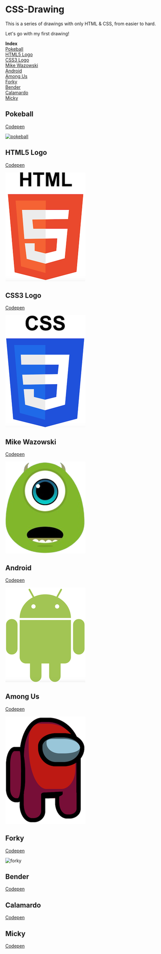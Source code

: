 # CSS-Drawing

This is a series of drawings with only HTML & CSS, from easier to hard.

Let's go with my first drawing!

**Index**<br>
[Pokeball](#pokeball)<br>
[HTML5 Logo](#html5-logo)<br>
[CSS3 Logo](#css3-logo)<br>
[Mike Wazowski](#mike-wazowski)<br>
[Android](#android)<br>
[Among Us](#among-us)<br>
[Forky](#forky)<br>
[Bender](#bender)<br>
[Calamardo](#calamardo)<br>
[Micky](#micky)<br>

## Pokeball
<a href="https://codepen.io/mikelweb/pen/mybvNJx?editors=1100" target="_blank">Codepen</a>

[![pokeball](https://github.com/user-attachments/assets/6f096015-5668-4f4a-b735-16a96171e3a1)](#)

## HTML5 Logo
<a href="https://codepen.io/mikelweb/pen/zxObBbx?editors=1100" target="_blank">Codepen</a>

[![HTML5 Logo](Logo%20HTML5/HTML5-logo.png?raw=true)](#)

## CSS3 Logo
<a href="https://codepen.io/mikelweb/pen/NPKmKax?editors=1100" target="_blank">Codepen</a>

[![CSS3 Logo](Logo%20CSS3/CSS3-logo.png?raw=true)](#)

## Mike Wazowski
<a href="https://codepen.io/mikelweb/pen/dPbLWga?editors=1100" target="_blank">Codepen</a>

[![Mike Wazowski](Mike%20Wazowski/mike.png?raw=true)](#)

## Android
<a href="https://codepen.io/mikelweb/pen/QwLXwBZ?editors=1100" target="_blank">Codepen</a>

[![Android](Android/android.png?raw=true)](#)

## Among Us
<a href="https://codepen.io/mikelweb/pen/OPLegOy?editors=1100" target="_blank">Codepen</a>

[![Among Us](Among%20Us/among-us.png?raw=true)](#)

## Forky
<a href="https://codepen.io/mikelweb/pen/raBXLKp?editors=1100" target="_blank">Codepen</a>

![forky](https://github.com/user-attachments/assets/30d20559-2e98-4041-9cb2-5c1ba730d40f)

## Bender
<a href="https://codepen.io/mikelweb/pen/LEYEWeJ?editors=1100" target="_blank">Codepen</a>


## Calamardo
<a href="https://codepen.io/mikelweb/pen/dPyPvKw?editors=1100" target="_blank">Codepen</a>


## Micky
<a href="https://codepen.io/mikelweb/pen/RNwNpJm?editors=1100" target="_blank">Codepen</a>
